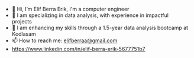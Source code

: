 - 👋 Hi, I’m Elif Berra Erik, I'm a computer engineer
- 👀 I am specializing in data analysis, with experience in impactful projects
- 🌱 I am enhancing my skills through a 1.5-year data analysis bootcamp at Kodlasam
- 📫 How to reach me: elifberraa@gmail.com
-    https://www.linkedin.com/in/elif-berra-erik-5677751b7
